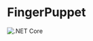 # FingerPuppet

![.NET Core](https://github.com/joskraps/FingerPuppet/workflows/.NET%20Core/badge.svg)
